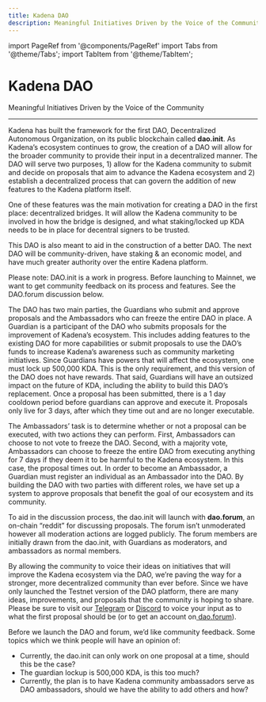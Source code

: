 ```yaml
---
title: Kadena DAO
description: Meaningful Initiatives Driven by the Voice of the Community
---
```


import PageRef from '@components/PageRef'
import Tabs from '@theme/Tabs';
import TabItem from '@theme/TabItem';

# Kadena DAO

Meaningful Initiatives Driven by the Voice of the Community

---

Kadena has built the framework for the first DAO, Decentralized Autonomous Organization, on its public blockchain called **dao.init**. As Kadena’s ecosystem continues to grow, the creation of a DAO will allow for the broader community to provide their input in a decentralized manner. The DAO will serve two purposes, 1) allow for the Kadena community to submit and decide on proposals that aim to advance the Kadena ecosystem and 2) establish a decentralized process that can govern the addition of new features to the Kadena platform itself.

One of these features was the main motivation for creating a DAO in the first place: decentralized bridges. It will allow the Kadena community to be involved in how the bridge is designed, and what staking/locked up KDA needs to be in place for decentral signers to be trusted.

This DAO is also meant to aid in the construction of a better DAO. The next DAO will be community-driven, have staking & an economic model, and have much greater authority over the entire Kadena platform.

Please note: DAO.init is a work in progress. Before launching to Mainnet, we want to get community feedback on its process and features. See the DAO.forum discussion below.

The DAO has two main parties, the Guardians who submit and approve proposals and the Ambassadors who can freeze the entire DAO in place. A Guardian is a participant of the DAO who submits proposals for the improvement of Kadena’s ecosystem. This includes adding features to the existing DAO for more capabilities or submit proposals to use the DAO’s funds to increase Kadena’s awareness such as community marketing initiatives. Since Guardians have powers that will affect the ecosystem, one must lock up 500,000 KDA. This is the only requirement, and this version of the DAO does not have rewards. That said, Guardians will have an outsized impact on the future of KDA, including the ability to build this DAO’s replacement. Once a proposal has been submitted, there is a 1 day cooldown period before guardians can approve and execute it. Proposals only live for 3 days, after which they time out and are no longer executable.

The Ambassadors’ task is to determine whether or not a proposal can be executed, with two actions they can perform. First, Ambassadors can choose to not vote to freeze the DAO. Second, with a majority vote, Ambassadors can choose to freeze the entire DAO from executing anything for 7 days if they deem it to be harmful to the Kadena ecosystem. In this case, the proposal times out. In order to become an Ambassador, a Guardian must register an individual as an Ambassador into the DAO. By building the DAO with two parties with different roles, we have set up a system to approve proposals that benefit the goal of our ecosystem and its community.

To aid in the discussion process, the dao.init will launch with **dao.forum**, an on-chain “reddit” for discussing proposals. The forum isn’t unmoderated however all moderation actions are logged publicly. The forum members are initially drawn from the dao.init, with Guardians as moderators, and ambassadors as normal members.

By allowing the community to voice their ideas on initiatives that will improve the Kadena ecosystem via the DAO, we’re paving the way for a stronger, more decentralized community than ever before. Since we have only launched the Testnet version of the DAO platform, there are many ideas, improvements, and proposals that the community is hoping to share. Please be sure to visit our [Telegram](https://t.me/kadena_io) or [Discord](https://discord.io/kadena) to voice your input as to what the first proposal should be (or to get an account on[ dao.forum](https://kadena-io.github.io/dao.init-frontend/?app=forum&topicId=0&ui=topics)).

Before we launch the DAO and forum, we’d like community feedback. Some topics which we think people will have an opinion of:

- Currently, the dao.init can only work on one proposal at a time, should this be the case?
- The guardian lockup is 500,000 KDA, is this too much?
- Currently, the plan is to have Kadena community ambassadors serve as DAO ambassadors, should we have the ability to add others and how?
